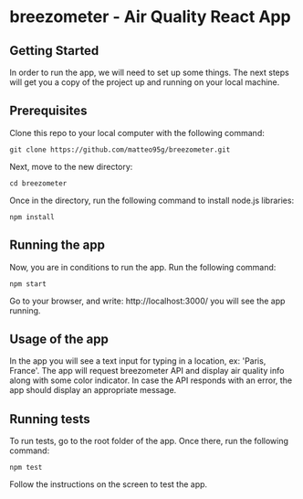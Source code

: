 # breezometer - Air Quality React App

## Getting Started
In order to run the app, we will need to set up some things. The next steps will get you a copy of the project up and running on your local machine.

## Prerequisites
Clone this repo to your local computer with the following command:
```
git clone https://github.com/matteo95g/breezometer.git
```
Next, move to the new directory:
```
cd breezometer
```
Once in the directory, run the following command to install node.js libraries:
```
npm install
```
## Running the app
Now, you are in conditions to run the app. Run the following command:
```
npm start
```
Go to your browser, and write: http://localhost:3000/ you will see the app running.

## Usage of the app
In the app you will see a text input for typing in a location, ex: 'Paris, France'. The app will request breezometer API and display air quality info along with some color indicator.
In case the API responds with an error, the app should display an appropriate message.

## Running tests
To run tests, go to the root folder of the app.
Once there, run the following command:
```
npm test
```
Follow the instructions on the screen to test the app.
